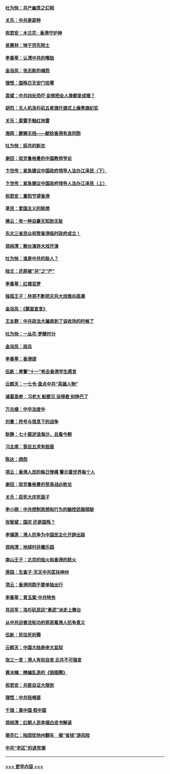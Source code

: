 #### [吐为快：共产幽灵之幻相](../pages/nsc993/n11583224.md?t=10120344) 
#### [关乐：中共是孬种](../pages/nsc993/n11582099.md?t=10120344) 
#### [祝君安：木兰花 · 香港守护神](../pages/nsc993/n11581782.md?t=10120344) 
#### [吴惠林：悼于宗先院士](../pages/nsc993/n11580283.md?t=10120344) 
#### [李春草：认清中共的嘴脸](../pages/nsc993/n11579954.md?t=10120344) 
#### [金浴凤：张志新的魂怨](../pages/nsc993/n11579913.md?t=10120344) 
#### [理悟：国殇日天安门拾零](../pages/nsc993/n11579843.md?t=10120344) 
#### [袁斌：中共四处恐吓 妄想把全人类都变成猪？](../pages/nsc993/n11579814.md?t=10120344) 
#### [胡烈：无人机洛杉矶五星旗升旗式上展黑旗纪实](../pages/nsc993/n11579322.md?t=10120344) 
#### [关乐：莫雷手触红地雷](../pages/nsc993/n11577862.md?t=10120344) 
#### [海网：醒狮无挡——献给香港有良同胞](../pages/nsc993/n11577835.md?t=10120344) 
#### [吐为快：妖共的新衣](../pages/nsc993/n11577575.md?t=10120344) 
#### [谢田：驳克鲁格曼的中国教师爷论](../pages/nsc993/n11575034.md?t=10120344) 
#### [卞世传：紧急建议中国政府领导人法办江泽民（下）](../pages/nsc993/n11573390.md?t=10120344) 
#### [卞世传：紧急建议中国政府领导人法办江泽民（上）](../pages/nsc993/n11573208.md?t=10120344) 
#### [祝君安：重阳节望香港](../pages/nsc993/n11573190.md?t=10120344) 
#### [草民：爱国主义的联想](../pages/nsc993/n11572333.md?t=10120344) 
#### [拂云：有一种自豪无知到无耻](../pages/nsc993/n11572006.md?t=10120344) 
#### [东北三省民众祝贺香港临时政府成立！](../pages/nsc993/n11571215.md?t=10120344) 
#### [郑纯清：散伙演弃大戏开演](../pages/nsc993/n11570826.md?t=10120344) 
#### [吐为快：谁是中共的敌人？](../pages/nsc993/n11570817.md?t=10120344) 
#### [陆文：还原被“共”之“产”](../pages/nsc993/n11570798.md?t=10120344) 
#### [李春草：红楼沤梦](../pages/nsc993/n11569673.md?t=10120344) 
#### [独孤王子：林郑不断把灭共大戏推向高潮](../pages/nsc993/n11569381.md?t=10120344) 
#### [金浴凤：《蒙面宣言》](../pages/nsc993/n11569368.md?t=10120344) 
#### [王友群：中共政法大骗局到了该收场的时候了](../pages/nsc993/n11568940.md?t=10120344) 
#### [吐为快：一丛花‧梦醒时分](../pages/nsc993/n11567491.md?t=10120344) 
#### [金浴凤：阅兵](../pages/nsc993/n11567454.md?t=10120344) 
#### [李春草：香港颂](../pages/nsc993/n11567444.md?t=10120344) 
#### [伍新：黑警“十一”枪击香港学生感言](../pages/nsc993/n11567426.md?t=10120344) 
#### [云鹤天：一七令‧盘点中共“英雄人物”](../pages/nsc993/n11567091.md?t=10120344) 
#### [诸葛高参：习老大 船要沉 没得救 别挣巴了](../pages/nsc993/n11566976.md?t=10120344) 
#### [万古缘：中华法度中](../pages/nsc993/n11566726.md?t=10120344) 
#### [刘曼：符号与信息下的战争](../pages/nsc993/n11564655.md?t=10120344) 
#### [耿静：七十载逆浪淘沙，且看今朝](../pages/nsc993/n11564520.md?t=10120344) 
#### [习主席：答应五求有脸面](../pages/nsc993/n11563953.md?t=10120344) 
#### [陈达：鸽怨](../pages/nsc993/n11561879.md?t=10120344) 
#### [项云：香港人民的每日惨痛  警示着世界每个人](../pages/nsc993/n11559273.md?t=10120344) 
#### [谢田：驳克鲁格曼的贸易战必败论](../pages/nsc993/n11555840.md?t=10120344) 
#### [关乐：启死大庆死面子](../pages/nsc993/n11556823.md?t=10120344) 
#### [李小刚：中共控制思想和行为的脑控武器探秘](../pages/nsc993/n11556776.md?t=10120344) 
#### [张智斌：国庆  还是国殇？](../pages/nsc993/n11556617.md?t=10120344) 
#### [李镇莲：港人抗争为中国民主化开辟出路](../pages/nsc993/n11556570.md?t=10120344) 
#### [郑纯清：地球村非魔乐园](../pages/nsc993/n11555415.md?t=10120344) 
#### [南山王子：北京的焰火和香港的怒火](../pages/nsc993/n11555318.md?t=10120344) 
#### [莲园：生查子·天灭中共匡扶神州](../pages/nsc993/n11555302.md?t=10120344) 
#### [项云：香港同胞不要单独出行](../pages/nsc993/n11555276.md?t=10120344) 
#### [李春草：青玉案‧中共特务](../pages/nsc993/n11552356.md?t=10120344) 
#### [肖运军：洛杉矶民运“勇武”派走上舞台](../pages/nsc993/n11551595.md?t=10120344) 
#### [从中共迫害法轮功的邪恶看港人抗争意义](../pages/nsc993/n11540858.md?t=10120344) 
#### [伍新：死往死折腾](../pages/nsc993/n11550174.md?t=10120344) 
#### [云鹤天：中国大陆是座大监狱](../pages/nsc993/n11550155.md?t=10120344) 
#### [张三一言：港人有权自变 北共不可强变](../pages/nsc993/n11550132.md?t=10120344) 
#### [黄冰楠：瞎编乱造的《狼图腾》](../pages/nsc993/n11550082.md?t=10120344) 
#### [祝君安：共匪自证大限到](../pages/nsc993/n11550041.md?t=10120344) 
#### [理悟：中共轻嘚瑟](../pages/nsc993/n11547978.md?t=10120344) 
#### [千瑞：真中国 假中国](../pages/nsc993/n11547865.md?t=10120344) 
#### [郑纯清：红朝人民幸福白皮书解读](../pages/nsc993/n11547499.md?t=10120344) 
#### [骆克仁：陆团犹他州翻车　揭“省钱”游风险](../pages/nsc993/n11546977.md?t=10120344) 
#### [中共“老区”的退党潮](../pages/nsc993/n11545995.md?t=10120344) 

----
#### [ >>> 更早内容 <<< ](../indexes/nsc993-earlier.md)
